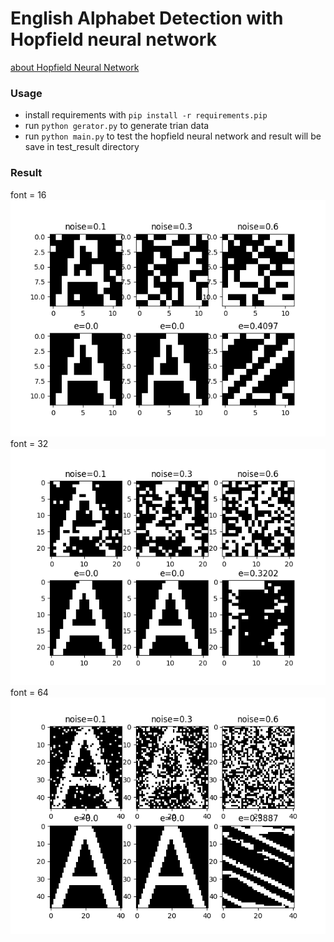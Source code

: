 # English Alphabet Detection with Hopfield neural network

[about Hopfield Neural Network](https://en.wikipedia.org/wiki/Hopfield_network)

### Usage
- install requirements with ```pip install -r requirements.pip```
- run ```python gerator.py``` to generate trian data
- run ```python main.py``` to test the hopfield neural network and result will be save in test_result directory

### Result
font = 16
![result](test_result/16/A.bmp.png)
font = 32
![result](test_result/32/A.bmp.png)
font = 64
![result](test_result/64/A.bmp.png)
